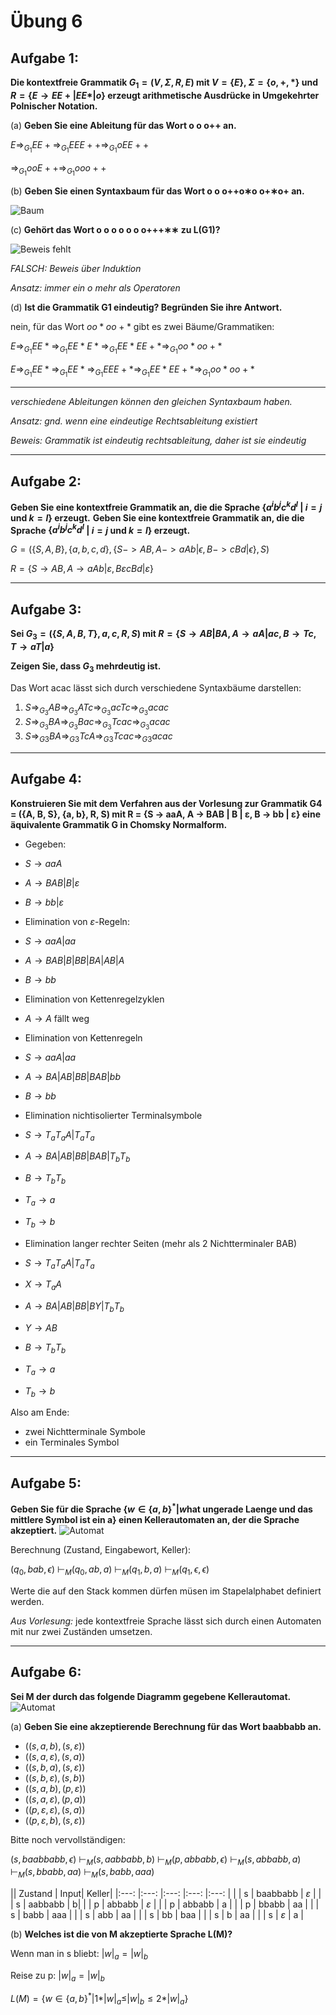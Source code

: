 # Übung 6
## Aufgabe 1:
**Die kontextfreie Grammatik $G_1 = (V,\Sigma,R,E)$ mit $V = \{E\}$, $\Sigma = \{o, +, * \}$ und $R = \{E \rightarrow E E + | E E * | o\}$
erzeugt arithmetische Ausdrücke in Umgekehrter Polnischer Notation.**

(a) **Geben Sie eine Ableitung für das Wort o o o++ an.**

$E \Rightarrow_{G_1} EE+ \Rightarrow_{G_1} EEE++ \Rightarrow_{G_1} oEE++$

$\Rightarrow_{G_1} ooE++ \Rightarrow_{G_1} ooo++$

(b) **Geben Sie einen Syntaxbaum für das Wort o o o++o∗o o+∗o+ an.**

![Baum](Aufgabe1b.svg)

(c) **Gehört das Wort o o o o o o o+++∗∗ zu L(G1)?**

![Beweis fehlt](Aufgabe1c.png)

*FALSCH: Beweis über Induktion*

*Ansatz: immer ein o mehr als Operatoren*

(d) **Ist die Grammatik G1 eindeutig? Begründen Sie ihre Antwort.**

nein, für das Wort $oo*oo+*$ gibt es zwei Bäume/Grammatiken:

$E  \Rightarrow_{G_1} EE* \Rightarrow_{G_1} EE*E* \Rightarrow_{G_1} EE*EE+* \Rightarrow_{G_1} oo*oo+*$

$E \Rightarrow_{G_1} EE* \Rightarrow_{G_1} EE* \Rightarrow_{G_1} EEE+* \Rightarrow_{G_1} EE*EE+* \Rightarrow_{G_1} oo*oo+*$

---
*verschiedene Ableitungen können den gleichen Syntaxbaum haben.*

*Ansatz: gnd. wenn eine eindeutige Rechtsableitung existiert*

*Beweis: Grammatik ist eindeutig rechtsableitung, daher ist sie eindeutig*

---
## Aufgabe 2:
**Geben Sie eine kontextfreie Grammatik an, die die Sprache $\{a^ib^jc^kd^l$ | $i = j$ und $k = l$} erzeugt.**
**Geben Sie eine kontextfreie Grammatik an, die die Sprache $\{a^ib^jc^kd^l$ | $i = j$ und $k = l$} erzeugt.**

 $G=(\{S,A,B \}, \{a,b,c,d\}, \{S -> AB, A -> aAb|\epsilon, B -> cBd|\epsilon\},S)$

 $R=\{S \rightarrow AB, A \rightarrow aAb| \varepsilon, B \varepsilon cBd | \varepsilon \}$

---
## Aufgabe 3:
**Sei $G_3 = (\{S,A,B,T\},{a,c},R,S)$ mit $R=\{S \rightarrow AB|BA, A \rightarrow aA|ac, B \rightarrow Tc, T \rightarrow  aT |a\}$**

**Zeigen Sie, dass $G_3$ mehrdeutig ist.**

Das Wort acac lässt sich durch verschiedene Syntaxbäume darstellen:
1. $S \Rightarrow_{G_3} AB \Rightarrow_{G_3} ATc \Rightarrow_{G_3} acTc \Rightarrow_{G_3} acac$
2. $S \Rightarrow_{G_3} BA \Rightarrow_{G_3} Bac \Rightarrow_{G_3} Tcac \Rightarrow_{G_3} acac$
3. $S \Rightarrow_{G3} BA \Rightarrow_{G3} TcA \Rightarrow_{G3} Tcac \Rightarrow_{G3} acac$

---
## Aufgabe 4:
**Konstruieren Sie mit dem Verfahren aus der Vorlesung zur Grammatik G4 = ({A, B, S}, {a, b}, R, S) mit R = {S → aaA, A → BAB | B | ε, B → bb | ε} eine äquivalente Grammatik G in Chomsky Normalform.**

* Gegeben:
 *  $S \rightarrow aaA$
 * $A \rightarrow BAB | B | \varepsilon$
 * $B \rightarrow bb | \varepsilon$

* Elimination von $\varepsilon$-Regeln:
 * $S \rightarrow aaA | aa$
 * $A \rightarrow BAB | B | BB | BA | AB | A$
 * $B \rightarrow bb$

* Elimination von Kettenregelzyklen
 * $A \rightarrow A$ fällt weg

* Elimination von Kettenregeln
 * $S \rightarrow aaA | aa$
 * $A \rightarrow BA | AB | BB | BAB | bb$
 * $B \rightarrow bb$

* Elimination nichtisolierter Terminalsymbole
 * $S \rightarrow T_aT_aA| T_aT_a$
 * $A \rightarrow BA | AB | BB | BAB | T_bT_b$
 * $B \rightarrow T_bT_b$
 * $T_a \rightarrow a$
 * $T_b \rightarrow b$

* Elimination langer rechter Seiten (mehr als 2 Nichtterminaler BAB)
* $S \rightarrow T_aT_aA| T_aT_a$
* $X \rightarrow T_aA$
* $A \rightarrow BA | AB | BB | BY | T_bT_b$
* $Y \rightarrow AB$
* $B \rightarrow T_bT_b$
* $T_a \rightarrow a$
* $T_b \rightarrow b$

Also am Ende:
* zwei Nichtterminale Symbole
* ein Terminales Symbol

---
## Aufgabe 5:
**Geben Sie für die Sprache $\{w \in \{a,b\}^* | w \text{hat ungerade Laenge und das mittlere Symbol ist ein a} \}$
einen Kellerautomaten an, der die Sprache akzeptiert.**
![Automat](Aufgabe5.jpg)

Berechnung (Zustand, Eingabewort, Keller):

$(q_0, bab, \epsilon)$
$\vdash_M (q_0, ab, a)$
$\vdash_M (q_1, b, a)$
$\vdash_M (q_1, \epsilon, \epsilon)$

Werte die auf den Stack kommen dürfen müsen im Stapelalphabet definiert werden.

*Aus Vorlesung:*
jede kontextfreie Sprache lässt sich durch einen Automaten mit nur zwei Zuständen umsetzen.

---
## Aufgabe 6:
**Sei M der durch das folgende Diagramm gegebene Kellerautomat.**
![Automat](Kellerautomat.png)

(a) **Geben Sie eine akzeptierende Berechnung für das Wort baabbabb an.**

* $((s,a,b),(s,\varepsilon))$
* $((s,a,\varepsilon),(s,a))$
* $((s,b,a),(s,\varepsilon))$
* $((s,b,\varepsilon),(s,b))$
* $((s,a,b),(p,\varepsilon))$
* $((s,a,\varepsilon),(p,a))$
* $((p,\varepsilon,\varepsilon),(s,a))$
* $((p,\varepsilon, b),(s,\varepsilon))$

Bitte noch vervollständigen:

$(s,baabbabb, \epsilon)$
$\vdash_M (s, aabbabb, b)$
$\vdash_M (p, abbabb, \epsilon)$
$\vdash_M (s, abbabb, a)$
$\vdash_M (s, bbabb, aa)$
$\vdash_M (s, babb, aaa)$

|| Zustand | Input| Keller|
|:---: |:---: |:---: |:---: |:---: |
| | s | baabbabb | $\varepsilon$ |
|  | s |  aabbabb |       b|
|  | p |   abbabb | $\varepsilon$       |
|  | p |   abbabb |       a       |
|  | p |    bbabb |      aa       |
|  | s |     babb |     aaa       |
|  | s |      abb |      aa       |
|  | s |       bb |     baa       |
|        | s |        b |      aa       |
|        | s | $\varepsilon$ |  a       |

(b) **Welches ist die von M akzeptierte Sprache L(M)?**

Wenn man in s bliebt: $|w|_a = |w|_b$

Reise zu p: $|w|_a = |w|_b$

$L(M)=\{w \in \{a,b\}^* | 1*|w|_a \leq |w|_b \leq 2*|w|_a \}$
